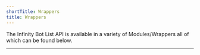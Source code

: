 ```yaml
---
shortTitle: Wrappers
title: Wrappers
---
```


The Infinity Bot List API is available in a variety of Modules/Wrappers all of which can be found below.

---

<Overview />
